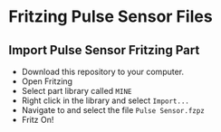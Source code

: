 # Fritzing Pulse Sensor Files

## Import Pulse Sensor Fritzing Part
* Download this repository to your computer.
* Open Fritzing
* Select part library called `MINE`
* Right click in the library and select `Import...`
* Navigate to and select the file `Pulse Sensor.fzpz`
* Fritz On!

